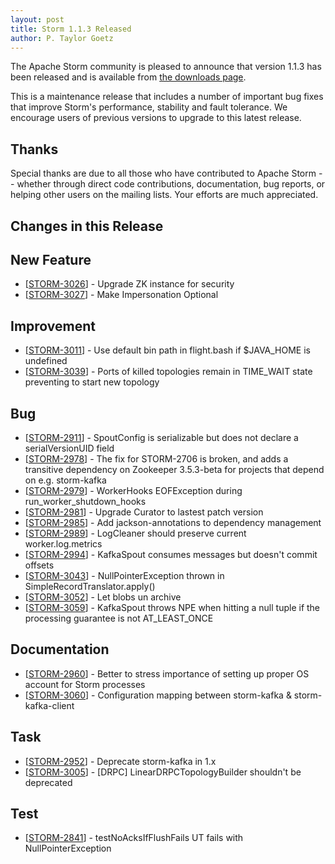```yaml
---
layout: post
title: Storm 1.1.3 Released
author: P. Taylor Goetz
---
```


The Apache Storm community is pleased to announce that version 1.1.3 has been released and is available from [the downloads page](/downloads.html).

This is a maintenance release that includes a number of important bug fixes that improve Storm's performance, stability and fault tolerance. We encourage users of previous versions to upgrade to this latest release.


Thanks
------
Special thanks are due to all those who have contributed to Apache Storm -- whether through direct code contributions, documentation, bug reports, or helping other users on the mailing lists. Your efforts are much appreciated.


Changes in this Release
---------

<h2>New Feature</h2>
<ul>
<li>[<a href="https://issues.apache.org/jira/browse/STORM-3026">STORM-3026</a>] - Upgrade ZK instance for security</li>
<li>[<a href="https://issues.apache.org/jira/browse/STORM-3027">STORM-3027</a>] - Make Impersonation Optional</li>
</ul>
<h2>Improvement</h2>
<ul>
<li>[<a href="https://issues.apache.org/jira/browse/STORM-3011">STORM-3011</a>] - Use default bin path in flight.bash if $JAVA_HOME is undefined</li>
<li>[<a href="https://issues.apache.org/jira/browse/STORM-3039">STORM-3039</a>] - Ports of killed topologies remain in TIME_WAIT state preventing to start new topology</li>
</ul>
<h2>Bug</h2>
<ul>
<li>[<a href="https://issues.apache.org/jira/browse/STORM-2911">STORM-2911</a>] - SpoutConfig is serializable but does not declare a serialVersionUID field</li>
<li>[<a href="https://issues.apache.org/jira/browse/STORM-2978">STORM-2978</a>] - The fix for STORM-2706 is broken, and adds a transitive dependency on Zookeeper 3.5.3-beta for projects that depend on e.g. storm-kafka</li>
<li>[<a href="https://issues.apache.org/jira/browse/STORM-2979">STORM-2979</a>] - WorkerHooks EOFException during run_worker_shutdown_hooks</li>
<li>[<a href="https://issues.apache.org/jira/browse/STORM-2981">STORM-2981</a>] - Upgrade Curator to lastest patch version</li>
<li>[<a href="https://issues.apache.org/jira/browse/STORM-2985">STORM-2985</a>] - Add jackson-annotations to dependency management</li>
<li>[<a href="https://issues.apache.org/jira/browse/STORM-2989">STORM-2989</a>] - LogCleaner should preserve current worker.log.metrics</li>
<li>[<a href="https://issues.apache.org/jira/browse/STORM-2994">STORM-2994</a>] - KafkaSpout consumes messages but doesn't commit offsets</li>
<li>[<a href="https://issues.apache.org/jira/browse/STORM-3043">STORM-3043</a>] - NullPointerException thrown in SimpleRecordTranslator.apply()</li>
<li>[<a href="https://issues.apache.org/jira/browse/STORM-3052">STORM-3052</a>] - Let blobs un archive</li>
<li>[<a href="https://issues.apache.org/jira/browse/STORM-3059">STORM-3059</a>] - KafkaSpout throws NPE when hitting a null tuple if the processing guarantee is not AT_LEAST_ONCE</li>
</ul>
<h2>Documentation</h2>
<ul>
<li>[<a href="https://issues.apache.org/jira/browse/STORM-2960">STORM-2960</a>] - Better to stress importance of setting up proper OS account for Storm processes</li>
<li>[<a href="https://issues.apache.org/jira/browse/STORM-3060">STORM-3060</a>] - Configuration mapping between storm-kafka & storm-kafka-client</li>
</ul>
<h2>Task</h2>
<ul>
<li>[<a href="https://issues.apache.org/jira/browse/STORM-2952">STORM-2952</a>] - Deprecate storm-kafka in 1.x</li>
<li>[<a href="https://issues.apache.org/jira/browse/STORM-3005">STORM-3005</a>] - [DRPC] LinearDRPCTopologyBuilder shouldn't be deprecated </li>
</ul>
<h2>Test</h2>
<ul>
<li>[<a href="https://issues.apache.org/jira/browse/STORM-2841">STORM-2841</a>] - testNoAcksIfFlushFails UT fails with NullPointerException</li>
</ul>
</body>
</html>

